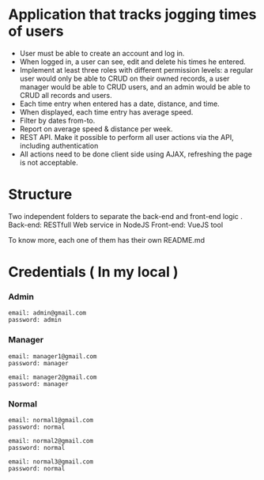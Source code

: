 # Application that tracks jogging times of users
+ User must be able to create an account and log in.
+ When logged in, a user can see, edit and delete his times he entered.
+ Implement at least three roles with different permission levels: a regular user would only be able to CRUD on their owned records, a user manager would be able to CRUD users, and an admin would be able to CRUD all records and users.
+ Each time entry when entered has a date, distance, and time.
+ When displayed, each time entry has average speed.
+ Filter by dates from-to.
+ Report on average speed & distance per week.
+ REST API. Make it possible to perform all user actions via the API, including authentication
+ All actions need to be done client side using AJAX, refreshing the page is not acceptable.

# Structure
Two independent folders to separate the back-end and front-end logic .
Back-end: RESTfull Web service in NodeJS
Front-end: VueJS tool

To know more, each one of them has their own README.md



# Credentials ( In my local )
### Admin
``` 
email: admin@gmail.com 
password: admin
 ```
 ### Manager
``` 
email: manager1@gmail.com 
password: manager
 ```
 ``` 
email: manager2@gmail.com 
password: manager
 ```
 ### Normal
``` 
email: normal1@gmail.com 
password: normal
 ```
 ``` 
email: normal2@gmail.com 
password: normal
 ```
 ``` 
email: normal3@gmail.com 
password: normal
 ```
  
